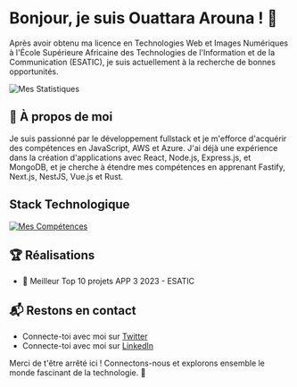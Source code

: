 # Bonjour, je suis Ouattara Arouna ! 👋

Après avoir obtenu ma licence en Technologies Web et Images Numériques à l'École Supérieure Africaine des Technologies de l'Information et de la Communication (ESATIC), je suis actuellement à la recherche de bonnes opportunités.

![Mes Statistiques](https://github-readme-stats.vercel.app/api?username=Ano2225-github&theme=vue-dark&show_icons=true&hide_border=true&count_private=true)

## 🚀 À propos de moi

Je suis passionné par le développement fullstack et je m'efforce d'acquérir des compétences en JavaScript, AWS et Azure. J'ai déjà une expérience dans la création d'applications avec React, Node.js, Express.js, et MongoDB, et je cherche à étendre mes compétences en apprenant Fastify, Next.js, NestJS, Vue.js et Rust.

## Stack Technologique

[![Mes Compétences](https://skillicons.dev/icons?i=js,ts,nodejs,express,react,mongodb,aws,azure,git,github,docker)](https://skillicons.dev)

## 🏆 Réalisations

- 🌟 Meilleur Top 10 projets APP 3 2023 - ESATIC

## 📬 Restons en contact

- Connecte-toi avec moi sur [Twitter](https://twitter.com/ouatt0767)
- Connecte-toi avec moi sur [LinkedIn](https://www.linkedin.com/in/arouna-ouattara/)

Merci de t'être arrêté ici ! Connectons-nous et explorons ensemble le monde fascinant de la technologie. 🚀
